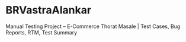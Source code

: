 # BRVastraAlankar
Manual Testing Project – E-Commerce Thorat Masale | Test Cases, Bug Reports, RTM, Test Summary
